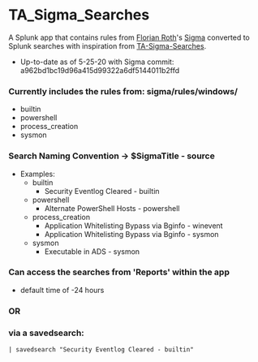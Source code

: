 # TA_Sigma_Searches
A Splunk app that contains rules from [Florian Roth](https://twitter.com/Cyb3rOps)'s [Sigma](https://github.com/Neo23x0/sigma) converted to Splunk searches with inspiration from [TA-Sigma-Searches](https://github.com/dstaulcu/TA-Sigma-Searches).
* Up-to-date as of 5-25-20 with Sigma commit: a962bd1bc19d96a415d99322a6df5144011b2ffd

### Currently includes the rules from: sigma/rules/windows/
* builtin
* powershell
* process_creation
* sysmon

### Search Naming Convention -> $SigmaTitle - source
* Examples:
    * builtin
        * Security Eventlog Cleared - builtin
    * powershell
        * Alternate PowerShell Hosts - powershell
    * process_creation
        * Application Whitelisting Bypass via Bginfo - winevent
        * Application Whitelisting Bypass via Bginfo - sysmon
    * sysmon
        * Executable in ADS - sysmon

### Can access the searches from 'Reports' within the app
* default time of -24 hours
### OR 
### via a savedsearch:
```
| savedsearch "Security Eventlog Cleared - builtin"
```
